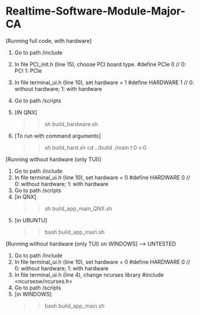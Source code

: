 # Realtime-Software-Module-Major-CA

[Running full code, with hardware]
1. Go to path /include
2. In file PCI_init.h (line 15), choose PCI board type.
#define PCIe		0		// 0: PCI 1: PCIe 

3. In file terminal_ui.h (line 10), set hardware = 1
#define HARDWARE 	1 		// 0: without hardware; 1: with hardware 
4. Go to path /scripts
5. [IN QNX] 
	>>sh build_hardware.sh
6. [To run with command arguments] 
	>>sh build_hard.sh
	>>cd ../build
	>>./main t:0 v:0 
	
	
[Running without hardware (only TUI)]
1. Go to path /include
2. In file terminal_ui.h (line 10), set hardware = 0
#define HARDWARE 	0 		// 0: without hardware; 1: with hardware 
3. Go to path /scripts
4. [in QNX] 
	>>sh build_app_main_QNX.sh
5. [in UBUNTU] 
	>>bash build_app_main.sh
	
[Running without hardware (only TUI) on WINDOWS] --> UNTESTED 
1. Go to path /include
2. In file terminal_ui.h (line 10), set hardware = 0
#define HARDWARE 	0 		// 0: without hardware; 1: with hardware 
3. In file terminal_ui.h (line 4), change ncurses library
#include <ncursesw/ncurses.h>
4. Go to path /scripts
5. [in WINDOWS] 
	>>bash build_app_main.sh
